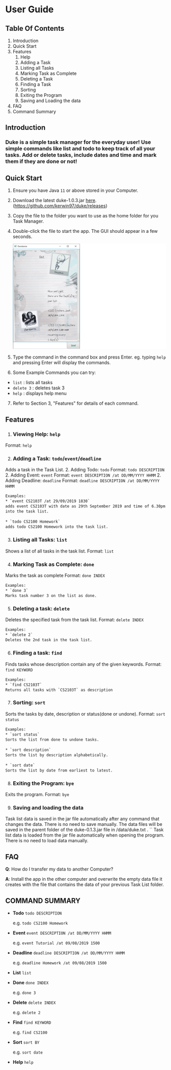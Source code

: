 # User Guide

## Table Of Contents
1. Introduction
1. Quick Start
1. Features
    1. Help
    1. Adding a Task
    1. Listing all Tasks
    1. Marking Task as Complete
    1. Deleting a Task
    1. Finding a Task
    1. Sorting
    1. Exiting the Program
    1. Saving and Loading the data
1. FAQ
1. Command Summary


## Introduction

### Duke is a simple **task manager** for the everyday user! Use simple commands like list and todo to keep track of all your tasks. Add or delete tasks, include dates and time and mark them if they are done or not!


## Quick Start

1. Ensure you have Java `11` or above stored in your Computer.

1. Download the latest duke-1.0.3.jar [here](https://github.com/kerwin97/duke/releases.). (https://github.com/kerwin97/duke/releases)

1. Copy the file to the folder you want to use as the home folder for you Task Manager.

1. Double-click the file to start the app. The GUI should appear in a few seconds.

    ![GUI](/UI.png)

5. Type the command in the command box and press Enter.
    eg. typing `help` and pressing Enter will display the commands.

6. Some Example Commands you can try:
* `list` : lists all tasks
* `delete 3` : deletes task 3
* `help` : displays help menu 

7. Refer to Section 3, "Features" for details of each command.


## Features 

1. ### Viewing Help: `help`
Format: `help`


2. ### Adding a Task: `todo`/`event`/`deadline`
Adds a task in the Task List.
    2. Adding Todo: `todo`
    Format: `todo DESCRIPTION`
    2. Adding Event: `event`
    Format: `event DESCRIPTION /at DD/MM/YYYY HHMM`
    2. Adding Deadline: `deadline`
    Format: `deadline DESCRIPTION /at DD/MM/YYYY HHMM`

    Examples:
    * `event CS2103T /at 29/09/2019 1830`
    adds event CS2103T with date as 29th September 2019 and time of 6.30pm into the task list. 

    * `todo CS2100 Homework`
    adds todo CS2100 Homework into the task list.


3. ### Listing all Tasks: `list`
Shows a list of all tasks in the task list.
Format: `list`


4. ### Marking Task as Complete: `done`
Marks the task as complete 
Format: `done INDEX`

    Examples:
    * `done 3`
    Marks task number 3 on the list as done.


5. ### Deleting a task: `delete`
Deletes the specified task from the task list.
Format: `delete INDEX`

    Examples:
    * `delete 2`
    Deletes the 2nd task in the task list.


6. ### Finding a task: `find`
Finds tasks whose description contain any of the given keywords.
Format: `find KEYWORD`

    Examples:
    * `find CS2103T`
    Returns all tasks with `CS2103T` as description

7. ### Sorting: `sort`
Sorts the tasks by date, description or status(done or undone).
Format: `sort status`

    Examples:
    * `sort status`
    Sorts the list from done to undone tasks.
    
    * `sort description`
    Sorts the list by description alphabetically.
    
    * `sort date`
    Sorts the list by date from earliest to latest.

8. ### Exiting the Program: `bye`
Exits the program.
Format: `bye`


9. ### Saving and loading the data
Task list data is saved in the jar file automatically after any command that changes the data. 
There is no need to save manually. The data files will be saved in the parent folder of the duke-0.1.3.jar file in /data/duke.txt .
``
    Task list data is loaded from the jar file automatically when opening the program. 
    There is no need to load data manually.

 
## FAQ
**Q**: How do I transfer my data to another Computer?

**A**: Install the app in the other computer and overwrite the empty data file it creates with the file that contains the data of your previous Task List folder.


## COMMAND SUMMARY

* **Todo** `todo DESCRIPTION`

    e.g. `todo CS2100 Homework`

* **Event** `event DESCRIPTION /at DD/MM/YYYY HHMM`

    e.g. `event Tutorial /at 09/08/2019 1500`

* **Deadline** `deadline DESCRIPTION /at DD/MM/YYYY HHMM`

    e.g. `deadline Homework /at 09/08/2019 1500`

* **List** `list`

* **Done** `done INDEX`

    e.g. `done 3`

* **Delete** `delete INDEX`

    e.g. `delete 2`

* **Find** `find KEYWORD`

    e.g. `find CS2100`
    
* **Sort** `sort BY`

    e.g. `sort date`

* **Help** `help`

